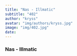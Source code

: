 ```yaml
---
title: "Nas - Illmatic"
subtitle: "402"
author: "kryss"
avatar: "img/authors/kryss.jpg"
image: "img/402.jpg"
date:
---
```


### Nas - Illmatic
